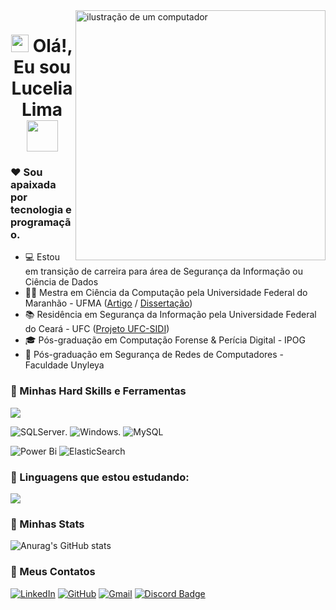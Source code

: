 <img src="https://cdna.artstation.com/p/assets/images/images/038/243/184/original/julie-lafille-gif-outro.gif?1622566380" alt="ilustração de um computador" min-width="400px" max-width="400px" width="400px" align="right">


<h1 align="center">
<img src="https://media.giphy.com/media/hvRJCLFzcasrR4ia7z/giphy.gif" width="28">
Olá!, Eu sou Lucelia Lima<img src="https://media.giphy.com/media/kMbO7PDtEDB3nebirI/giphy.gif" width="50">
</h1>


### ❤️ Sou apaixada por tecnologia e programação.

- 💻 Estou em transição de carreira para área de Segurança da Informação ou Ciência de Dados
- 👩‍🎓 Mestra em Ciência da Computação pela Universidade Federal do Maranhão - UFMA ([Artigo](https://sol.sbc.org.br/index.php/sbsi_estendido/article/view/21602) / [Dissertação](https://tedebc.ufma.br/jspui/handle/tede/4731)) 
 - 📚 Residência em Segurança da Informação pela Universidade Federal do Ceará - UFC ([Projeto UFC-SIDI](https://github.com/Projeto-UFC-SiDi/projeto-ufc-sidi))
 - 🎓 Pós-graduação em Computação Forense & Perícia Digital - IPOG
 - 📒 Pós-graduação em Segurança de Redes de Computadores - Faculdade Unyleya


### 🚀 Minhas Hard Skills e Ferramentas

<p align="left">
  <a href="https://skillicons.dev">
    <img src="https://skillicons.dev/icons?i=python,git,aws,github,linux,powershell,vscode" />
  </a>
</p>

![SQLServer](https://img.shields.io/badge/SQLServer-%23DB2A20.svg?style=flat-square&labelColor=%23414141&logo=microsoftsqlserver&logoColor=white).
![Windows](https://img.shields.io/badge/Windows-000?style=for-the-badge&logo=windows&logoColor=2CA5E0).
![MySQL](https://img.shields.io/badge/MySQL-00000F?style=for-the-badge&logo=mysql&logoColor=white)


![Power Bi](https://img.shields.io/badge/power_bi-F2C811?style=for-the-badge&logo=powerbi&logoColor=black)
![ElasticSearch](https://img.shields.io/badge/-ElasticSearch-005571?style=for-the-badge&logo=elasticsearch)
          
### 📕 Linguagens que estou estudando:

<p align="left">
  <a href="https://skillicons.dev">
    <img src="https://skillicons.dev/icons?i=javascript,java,r,mongodb" />
  </a>
</p>
          
          
  
### 📌 Minhas Stats
![Anurag's GitHub stats](https://github-readme-stats.vercel.app/api?username=LuceliaLima&show_icons=true&theme=radical)



### 📱 Meus Contatos

[![LinkedIn](https://img.shields.io/badge/LinkedIn-0077B5?style=for-the-badge&logo=linkedin&logoColor=white)](https://www.linkedin.com/in/lucelialima/)
[![GitHub](https://img.shields.io/badge/GitHub-000?style=for-the-badge&logo=github&logoColor=30A3DC)](https://github.com/LuceliaLima)
[![Gmail](https://img.shields.io/badge/-celia.lsouza@gmail.com-c14438?style=flat-square&logo=Gmail&logoColor=white&link=mailto:celia.lsouza@gmail.com)](mailto:celia.lsouza@gmail.com)
[![Discord Badge](https://img.shields.io/badge/Discord-5865F2?style=for-the-badge&logo=discord&logoColor=white)](https://discord.gg/975867179989889054)





<!--
**LuceliaLima/LuceliaLima** is a ✨ _special_ ✨ repository because its `README.md` (this file) appears on your GitHub profile.

Here are some ideas to get you started:

- 🔭 I’m currently working on ...
- 🌱 I’m currently learning ...
- 👯 I’m looking to collaborate on ...
- 🤔 I’m looking for help with ...
- 💬 Ask me about ...
- 📫 How to reach me: ...
- 😄 Pronouns: ...
- ⚡ Fun fact: ...
-->
